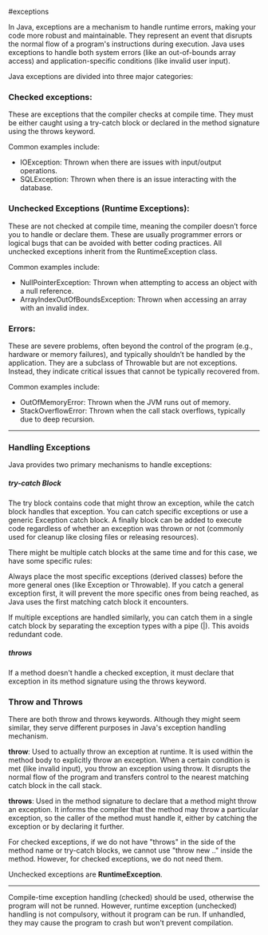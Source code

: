 #exceptions 

In Java, exceptions are a mechanism to handle runtime errors, making your code more robust and maintainable. They represent an event that disrupts the normal flow of a program's instructions during execution. Java uses exceptions to handle both system errors (like an out-of-bounds array access) and application-specific conditions (like invalid user input).

Java exceptions are divided into three major categories:

### Checked exceptions:

These are exceptions that the compiler checks at compile time.
They must be either caught using a try-catch block or declared in the method signature using the throws keyword.

Common examples include:
- IOException: Thrown when there are issues with input/output operations.
- SQLException: Thrown when there is an issue interacting with the database.

### Unchecked Exceptions (Runtime Exceptions):

These are not checked at compile time, meaning the compiler doesn’t force you to handle or declare them.
These are usually programmer errors or logical bugs that can be avoided with better coding practices.
All unchecked exceptions inherit from the RuntimeException class.

Common examples include:
- NullPointerException: Thrown when attempting to access an object with a null reference.
- ArrayIndexOutOfBoundsException: Thrown when accessing an array with an invalid index.

### Errors:

These are severe problems, often beyond the control of the program (e.g., hardware or memory failures), and typically shouldn’t be handled by the application.
They are a subclass of Throwable but are not exceptions. Instead, they indicate critical issues that cannot be typically recovered from.

Common examples include:
- OutOfMemoryError: Thrown when the JVM runs out of memory.
- StackOverflowError: Thrown when the call stack overflows, typically due to deep recursion.

---------------------------------------------------

### Handling Exceptions

Java provides two primary mechanisms to handle exceptions:

##### try-catch Block
The try block contains code that might throw an exception, while the catch block handles that exception. You can catch specific exceptions or use a generic Exception catch block.
A finally block can be added to execute code regardless of whether an exception was thrown or not (commonly used for cleanup like closing files or releasing resources).

There might be multiple catch blocks at the same time and for this case, we have some specific rules:

Always place the most specific exceptions (derived classes) before the more general ones (like Exception or Throwable). If you catch a general exception first, it will prevent the more specific ones from being reached, as Java uses the first matching catch block it encounters.

If multiple exceptions are handled similarly, you can catch them in a single catch block by separating the exception types with a pipe (|). This avoids redundant code.

##### throws
 If a method doesn't handle a checked exception, it must declare that exception in its method signature using the throws keyword.

### Throw and Throws

There are both throw and throws keywords. Although they might seem similar, they serve different purposes in Java's exception handling mechanism.

**throw**:  Used to actually throw an exception at runtime. It is used within the method body to explicitly throw an exception. When a certain condition is met (like invalid input), you throw an exception using throw. It disrupts the normal flow of the program and transfers control to the nearest matching catch block in the call stack.

**throws**: Used in the method signature to declare that a method might throw an exception. It informs the compiler that the method may throw a particular exception, so the caller of the method must handle it, either by catching the exception or by declaring it further.

For checked exceptions, if we do not have "throws" in the side of the method name or try-catch blocks, we cannot use "throw new .." inside the method.
However, for checked exceptions, we do not need them.

Unchecked exceptions are **RuntimeException**.

-----------------------------------------

Compile-time exception handling (checked) should be used, otherwise the program will not be runned. However, runtime exception (unchecked) handling is not compulsory, without it program can be run. If unhandled, they may cause the program to crash but won't prevent compilation.